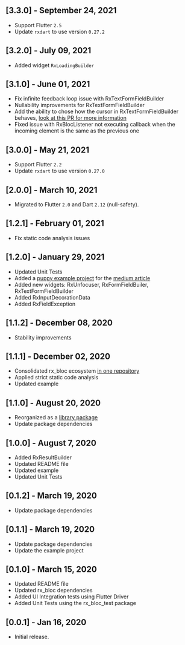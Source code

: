 ## [3.3.0] - September 24, 2021
* Support Flutter `2.5`
* Update `rxdart` to use version `0.27.2`

## [3.2.0] - July 09, 2021
* Added widget `RxLoadingBuilder`

## [3.1.0] - June 01, 2021
* Fix infinite feedback loop issue with RxTextFormFieldBuilder
* Nullability improvements for RxTextFormFieldBuilder
* Add the ability to chose how the cursor in RxTextFormFieldBuilder behaves, [look at this PR for more information](https://github.com/Prime-Holding/rx_bloc/pull/151)
* Fixed issue with RxBlocListener not executing callback when the incoming element is the same as the previous one

## [3.0.0] - May 21, 2021
* Support Flutter `2.2`
* Update `rxdart` to use version `0.27.0`

## [2.0.0] - March 10, 2021
* Migrated to Flutter `2.0` and Dart `2.12` (null-safety).

## [1.2.1] - February 01, 2021
* Fix static code analysis issues

## [1.2.0] - January 29, 2021
* Updated Unit Tests
* Added a [puppy example project](https://github.com/Prime-Holding/rx_bloc/tree/develop/examples/favorites_advanced/rx_bloc_favorites_advanced) for the [medium article](https://medium.com/prime-holding-jsc/building-complex-apps-in-flutter-with-the-power-of-reactive-programming-54a38fbc0cde)
* Added new widgets: RxUnfocuser, RxFormFieldBuiler, RxTextFormFieldBuilder
* Added RxInputDecorationData
* Added RxFieldException

## [1.1.2] - December 08, 2020
* Stability improvements

## [1.1.1] - December 02, 2020
* Consolidated rx_bloc ecosystem [in one repository](https://github.com/Prime-Holding/rx_bloc)
* Applied strict static code analysis
* Updated example

## [1.1.0] - August 20, 2020
* Reorganized as a [library package](https://dart.dev/guides/libraries/create-library-packages#organizing-a-library-package)
* Update package dependencies

## [1.0.0] - August 7, 2020

* Added RxResultBuilder
* Updated README file
* Updated example
* Updated Unit Tests

## [0.1.2] - March 19, 2020

* Update package dependencies

## [0.1.1] - March 19, 2020

* Update package dependencies
* Update the example project

## [0.1.0] - March 15, 2020

* Updated README file
* Updated rx_bloc dependencies
* Added UI Integration tests using Flutter Driver
* Added Unit Tests using the rx_bloc_test package

## [0.0.1] - Jan 16, 2020

* Initial release.
